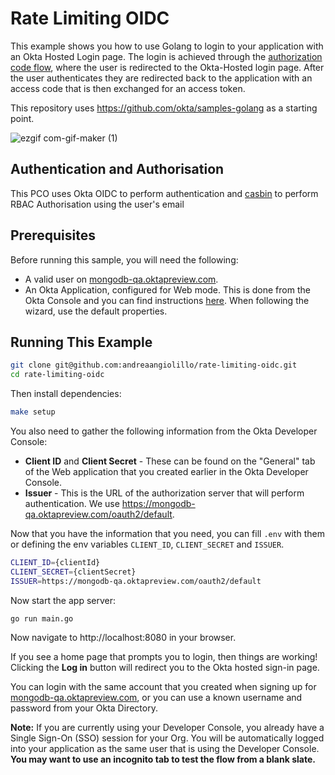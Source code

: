 # Rate Limiting OIDC 
This example shows you how to use Golang to login to your application with an Okta Hosted Login page.  The login is achieved through the [authorization code flow](https://developer.okta.com/authentication-guide/implementing-authentication/auth-code), where the user is redirected to the Okta-Hosted login page.  After the user authenticates they are redirected back to the application with an access code that is then exchanged for an access token.

This repository uses https://github.com/okta/samples-golang as a starting point.

![ezgif com-gif-maker (1)](https://user-images.githubusercontent.com/5663078/144407294-6f6bd4e7-32a0-4b5e-82a4-81370fba1e0f.gif)

## Authentication and Authorisation 
This PCO uses Okta OIDC to perform authentication and [casbin](https://github.com/casbin/casbin) to perform RBAC Authorisation using the user's email

## Prerequisites

Before running this sample, you will need the following:

* A valid user on [mongodb-qa.oktapreview.com](https://wiki.corp.mongodb.com/pages/viewpage.action?spaceKey=MMS&title=Cloud+IAM%27s+Okta+Usage).
* An Okta Application, configured for Web mode. This is done from the Okta Console and you can find instructions [here](https://developer.okta.com/docs/guides/sign-into-web-app/aspnet/main/#create-an-okta-app-integration).  When following the wizard, use the default properties.

## Running This Example

```bash
git clone git@github.com:andreaangiolillo/rate-limiting-oidc.git
cd rate-limiting-oidc
```

Then install dependencies:
```bash
make setup
```

You also need to gather the following information from the Okta Developer Console:
- **Client ID** and **Client Secret** - These can be found on the "General" tab of the Web application that you created earlier in the Okta Developer Console.
- **Issuer** - This is the URL of the authorization server that will perform authentication.  We use https://mongodb-qa.oktapreview.com/oauth2/default.

Now that you have the information that you need, you can fill `.env` with them or defining the env variables  `CLIENT_ID`, `CLIENT_SECRET` and `ISSUER`.

```bash
CLIENT_ID={clientId}
CLIENT_SECRET={clientSecret}
ISSUER=https://mongodb-qa.oktapreview.com/oauth2/default
```

Now start the app server:

```
go run main.go
```

Now navigate to http://localhost:8080 in your browser.

If you see a home page that prompts you to login, then things are working!  Clicking the **Log in** button will redirect you to the Okta hosted sign-in page.

You can login with the same account that you created when signing up for [mongodb-qa.oktapreview.com](https://wiki.corp.mongodb.com/pages/viewpage.action?spaceKey=MMS&title=Cloud+IAM%27s+Okta+Usage), or you can use a known username and password from your Okta Directory.

**Note:** 
If you are currently using your Developer Console, you already have a Single Sign-On (SSO) session for your Org.  You will be automatically logged into your application as the same user that is using the Developer Console.  
**You may want to use an incognito tab to test the flow from a blank slate.**
